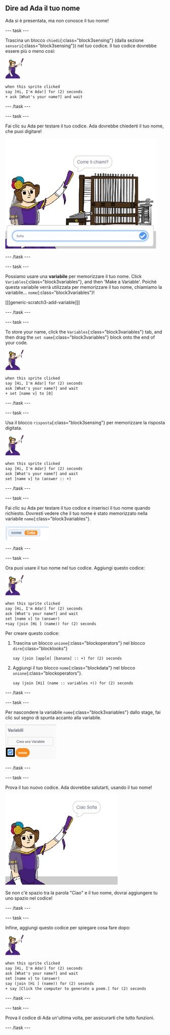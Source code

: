 ## Dire ad Ada il tuo nome

Ada si è presentata, ma non conosce il tuo nome!

\--- task \---

Trascina un blocco `chiedi`{:class="block3sensing"} (dalla sezione `sensori`{:class="block3sensing"}) nel tuo codice. Il tuo codice dovrebbe essere più o meno così:

![sprite ada](images/ada-sprite.png)

```blocks3
when this sprite clicked
say [Hi, I'm Ada!] for (2) seconds
+ ask [What's your name?] and wait
```

\--- /task \---

\--- task \---

Fai clic su Ada per testare il tuo codice. Ada dovrebbe chiederti il tuo nome, che puoi digitare!

![sprite ada che chiede come ti chiami](images/poetry-input.png)

\--- /task \---

\--- task \---

Possiamo usare una **variabile** per memorizzare il tuo nome. Click `Variables`{:class="block3variables"}, and then 'Make a Variable'. Poiché questa variabile verrà utilizzata per memorizzare il tuo nome, chiamiamo la variabile... `nome`{:class="block3variables"}!

[[[generic-scratch3-add-variable]]]

\--- /task \---

\--- task \---

To store your name, click the `Variables`{:class="block3variables"} tab, and then drag the `set name`{:class="block3variables"} block onto the end of your code.

![sprite ada](images/ada-sprite.png)

```blocks3
when this sprite clicked
say [Hi, I'm Ada!] for (2) seconds
ask [What's your name?] and wait
+ set [name v] to [0]
```

\--- /task \---

\--- task \---

Usa il blocco `risposta`{:class="block3sensing"} per memorizzare la risposta digitata.

![sprite ada](images/ada-sprite.png)

```blocks3
when this sprite clicked
say [Hi, I'm Ada!] for (2) seconds
ask [What's your name?] and wait
set [name v] to (answer :: +)
```

\--- /task \---

\--- task \---

Fai clic su Ada per testare il tuo codice e inserisci il tuo nome quando richiesto. Dovresti vedere che il tuo nome è stato memorizzato nella variabile `nome`{:class="block3variables"}.

![schermata](images/poetry-name-test.png)

\--- /task \---

\--- task \---

Ora puoi usare il tuo nome nel tuo codice. Aggiungi questo codice:

![sprite ada](images/ada-sprite.png)

```blocks3
when this sprite clicked
say [Hi, I'm Ada!] for (2) seconds
ask [What's your name?] and wait
set [name v] to (answer)
+say (join [Hi ] (name)) for (2) seconds 
```

Per creare questo codice:

1. Trascina un blocco `unione`{:class="blockoperators"} nel blocco `dire`{:class="blocklooks"}
    
    ```blocks3
    say (join [apple] [banana] :: +) for (2) seconds
    ```

2. Aggiungi il tuo blocco `nome`{:class="blockdata"} nel blocco `unione`{:class="blockoperators"}.
    
    ```blocks3
    say (join [Hi] (name :: variables +)) for (2) seconds
    ```

\--- /task \---

\--- task \---

Per nascondere la variabile `nome`{:class="block3variables"} dallo stage, fai clic sul segno di spunta accanto alla variabile.

![spunta variabile nome](images/poetry-tick-annotated.png)

\--- /task \---

\--- task \---

Prova il tuo nuovo codice. Ada dovrebbe salutarti, usando il tuo nome!

![schermata](images/poetry-name-test2.png)

Se non c'è spazio tra la parola "Ciao" e il tuo nome, dovrai aggiungere tu uno spazio nel codice!

\--- /task \---

\--- task \---

Infine, aggiungi questo codice per spiegare cosa fare dopo:

![sprite ada](images/ada-sprite.png)

```blocks3
when this sprite clicked
say [Hi, I'm Ada!] for (2) seconds
ask [What's your name?] and wait
set [name v] to (answer)
say (join [Hi ] (name)) for (2) seconds 
+ say [Click the computer to generate a poem.] for (2) seconds 
```

\--- /task \---

\--- task \---

Prova il codice di Ada un'ultima volta, per assicurarti che tutto funzioni.

\--- /task \---
